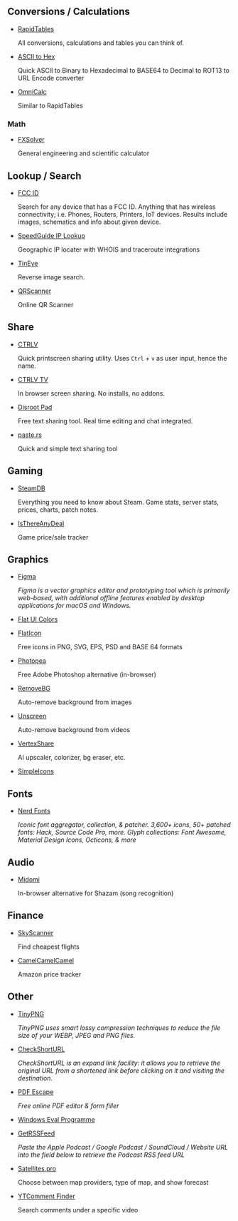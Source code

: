 ## Conversions / Calculations

- [RapidTables](https://www.rapidtables.com/)

    All conversions, calculations and tables you can think of. 

- [ASCII to Hex](https://www.asciitohex.com/)

    Quick ASCII to Binary to Hexadecimal to BASE64 to Decimal to ROT13 to URL Encode converter

- [OmniCalc](https://www.omnicalculator.com/)

    Similar to RapidTables

### Math

-   [FXSolver](https://www.fxsolver.com/)

    General engineering and scientific calculator

## Lookup / Search

-   [FCC ID](https://fccid.io/) 

    Search for any device that has a FCC ID. Anything that has wireless connectivity; i.e. Phones, Routers, Printers, IoT devices. Results include images, schematics and info about given device.

-   [SpeedGuide IP Lookup](https://www.speedguide.net/ip/)

    Geographic IP locater with WHOIS and traceroute integrations

-   [TinEye](https://tineye.com/)

    Reverse image search.

- [QRScanner](https://qrscanneronline.com/)

    Online QR Scanner

## Share

-   [CTRLV](https://ctrlv.link/)

    Quick printscreen sharing utility. Uses `Ctrl` + `v` as user input, hence the name.

-   [CTRLV TV](https://ctrlv.tv/)

    In browser screen sharing. No installs, no addons.

-   [Disroot Pad](https://pad.disroot.org/)

    Free text sharing tool. Real time editing and chat integrated. 

-   [paste.rs](https://paste.rs/web)

    Quick and simple text sharing tool

## Gaming

- [SteamDB](https://steamdb.info/)

    Everything you need to know about Steam. Game stats, server stats, prices, charts, patch notes.

- [IsThereAnyDeal](https://isthereanydeal.com/)

    Game price/sale tracker

## Graphics

- [Figma](https://www.figma.com/)

    *Figma is a vector graphics editor and prototyping tool which is primarily web-based, with additional offline features enabled by desktop applications for macOS and Windows.*

- [Flat UI Colors](https://flatuicolors.com/)
- [FlatIcon](https://www.flaticon.com/)

    Free icons in PNG, SVG, EPS, PSD and BASE 64 formats

- [Photopea](https://www.photopea.com/)

    Free Adobe Photoshop alternative (in-browser)

- [RemoveBG](https://www.remove.bg/)

    Auto-remove background from images

- [Unscreen](https://www.unscreen.com/)

    Auto-remove background from videos

- [VertexShare](https://vertexshare.com/)

    AI upscaler, colorizer, bg eraser, etc.

- [SimpleIcons](https://simpleicons.org/)

## Fonts

- [Nerd Fonts](https://github.com/ryanoasis/nerd-fonts)

    *Iconic font aggregator, collection, & patcher. 3,600+ icons, 50+ patched fonts: Hack, Source Code Pro, more. Glyph collections: Font Awesome, Material Design Icons, Octicons, & more*


## Audio

- [Midomi](https://www.midomi.com/)

    In-browser alternative for Shazam (song recognition)

## Finance

- [SkyScanner](https://www.skyscanner.com)

    Find cheapest flights

- [CamelCamelCamel](https://camelcamelcamel.com/)

    Amazon price tracker

## Other

- [TinyPNG](https://tinypng.com/)

    *TinyPNG uses smart lossy compression techniques to reduce the file size of your WEBP, JPEG and PNG files.*

- [CheckShortURL](https://checkshorturl.com/)

    *CheckShortURL is an expand link facility: it allows you to retrieve the original URL from a shortened link before clicking on it and visiting the destination.*

- [PDF Escape](https://www.pdfescape.com/windows/)

    *Free online PDF editor & form filler*

- [Windows Eval Programme](https://www.microsoft.com/en-us/evalcenter/evaluate-windows-10-enterprise)
- [GetRSSFeed](https://getrssfeed.com/)

    *Paste the Apple Podcast / Google Podcast / SoundCloud / Website URL into the field below to retrieve the Podcast RSS feed URL*

- [Satellites.pro](https://satellites.pro/)

    Choose between map providers, type of map, and show forecast

- [YTComment Finder](https://ytcomment.kmcat.uk/)

    Search comments under a specific video
